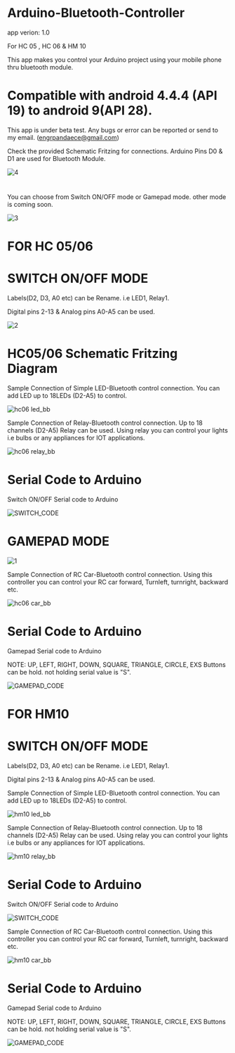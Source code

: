 # Arduino-Bluetooth-Controller 
app verion: 1.0

For HC 05 , HC 06 & HM 10

This app makes you control your Arduino project using your mobile phone thru bluetooth module.

# Compatible with android 4.4.4 (API 19) to android 9(API 28). 
This app is under beta test. Any bugs or error can be reported or send to my email. (engrpandaece@gmail.com) 


Check the provided Schematic Fritzing for connections. Arduino Pins D0 & D1 are used for Bluetooth Module.

![4](https://user-images.githubusercontent.com/53995355/65497276-89f9ac00-deec-11e9-8701-28c182f16724.png)
#
You can choose from Switch ON/OFF mode or Gamepad mode. other mode is coming soon.

![3](https://user-images.githubusercontent.com/53995355/65497275-89f9ac00-deec-11e9-9278-ddb8776ff3b3.png)




#
# FOR HC 05/06
# SWITCH ON/OFF MODE
Labels(D2, D3, A0 etc) can be Rename. i.e LED1, Relay1.

Digital pins 2-13 & Analog pins A0-A5 can be used.

![2](https://user-images.githubusercontent.com/53995355/65497274-89611580-deec-11e9-891e-18971f0a444e.png)


#
# HC05/06 Schematic Fritzing Diagram
Sample Connection of Simple LED-Bluetooth control connection. You can add LED up to 18LEDs (D2-A5) to control.

![hc06 led_bb](https://github.com/engrpanda/Arduino-Bluetooth-Controller/blob/master/SCHEMATIC%20FRITZING%20DIAGRAM/HC06/hc06%20led_bb.jpg?raw=true)

Sample Connection of Relay-Bluetooth control connection. Up to 18 channels (D2-A5) Relay can be used. Using relay you can control your lights i.e bulbs or any appliances for IOT applications.

![hc06 relay_bb](https://github.com/engrpanda/Arduino-Bluetooth-Controller/blob/master/SCHEMATIC%20FRITZING%20DIAGRAM/HC06/hc06%20relay_bb.jpg?raw=true)

#
# Serial Code to Arduino
 Switch ON/OFF Serial code to Arduino

![SWITCH_CODE](https://user-images.githubusercontent.com/53995355/65497031-19528f80-deec-11e9-8a1d-17e3201a0b1f.png)

#
# GAMEPAD MODE
![1](https://user-images.githubusercontent.com/53995355/65497272-88c87f00-deec-11e9-9024-6ae516846173.png)

Sample Connection of RC Car-Bluetooth control connection. Using this controller you can control your RC car forward, Turnleft, turnright, backward etc. 

![hc06 car_bb](https://github.com/engrpanda/Arduino-Bluetooth-Controller/blob/master/SCHEMATIC%20FRITZING%20DIAGRAM/HC06/hc06%20car_bb.jpg?raw=true)

#
# Serial Code to Arduino
 Gamepad Serial code to Arduino
 
 NOTE: UP, LEFT, RIGHT, DOWN, SQUARE, TRIANGLE, CIRCLE, EXS Buttons can be hold. not holding serial value is "S".

![GAMEPAD_CODE](https://user-images.githubusercontent.com/53995355/65497029-18b9f900-deec-11e9-83d9-77695219c3f0.png)





# FOR HM10

# SWITCH ON/OFF MODE
Labels(D2, D3, A0 etc) can be Rename. i.e LED1, Relay1.

Digital pins 2-13 & Analog pins A0-A5 can be used.


Sample Connection of Simple LED-Bluetooth control connection. You can add LED up to 18LEDs (D2-A5) to control.

![hm10 led_bb](https://github.com/engrpanda/Arduino-Bluetooth-Controller/blob/master/SCHEMATIC%20FRITZING%20DIAGRAM/HM10/hm10%20led_bb.jpg?raw=true)

Sample Connection of Relay-Bluetooth control connection. Up to 18 channels (D2-A5) Relay can be used. Using relay you can control your lights i.e bulbs or any appliances for IOT applications.

![hm10 relay_bb](https://github.com/engrpanda/Arduino-Bluetooth-Controller/blob/master/SCHEMATIC%20FRITZING%20DIAGRAM/HM10/hm10%20relay_bb.jpg?raw=true)

#
# Serial Code to Arduino

 Switch ON/OFF Serial code to Arduino

![SWITCH_CODE](https://user-images.githubusercontent.com/53995355/65497031-19528f80-deec-11e9-8a1d-17e3201a0b1f.png)


Sample Connection of RC Car-Bluetooth control connection. Using this controller you can control your RC car forward, Turnleft, turnright, backward etc. 

![hm10 car_bb](https://github.com/engrpanda/Arduino-Bluetooth-Controller/blob/master/SCHEMATIC%20FRITZING%20DIAGRAM/HM10/hm10%20car_bb.jpg?raw=true)
#
# Serial Code to Arduino
 Gamepad Serial code to Arduino
 
 NOTE: UP, LEFT, RIGHT, DOWN, SQUARE, TRIANGLE, CIRCLE, EXS Buttons can be hold. not holding serial value is "S".

![GAMEPAD_CODE](https://user-images.githubusercontent.com/53995355/65497029-18b9f900-deec-11e9-83d9-77695219c3f0.png)

